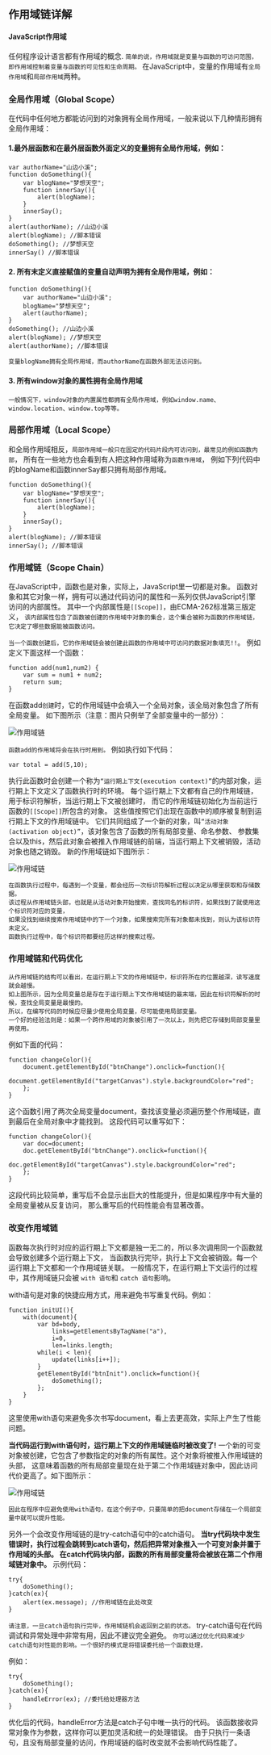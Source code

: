 ## 作用域链详解

#### JavaScript作用域

任何程序设计语言都有作用域的概念.
`简单的说，作用域就是变量与函数的可访问范围，即作用域控制着变量与函数的可见性和生命周期。`
在JavaScript中，变量的作用域有`全局作用域`和`局部作用域`两种。

### 全局作用域（Global Scope）

在代码中任何地方都能访问到的对象拥有全局作用域，一般来说以下几种情形拥有全局作用域：
#### 1.最外层函数和在最外层函数外面定义的变量拥有全局作用域，例如：

    var authorName="山边小溪";
    function doSomething(){
        var blogName="梦想天空";
        function innerSay(){
            alert(blogName);
        }
        innerSay();
    }
    alert(authorName); //山边小溪
    alert(blogName); //脚本错误
    doSomething(); //梦想天空
    innerSay() //脚本错误

#### 2. 所有末定义直接赋值的变量自动声明为拥有全局作用域，例如：
    function doSomething(){
        var authorName="山边小溪";
        blogName="梦想天空";
        alert(authorName);
    }
    doSomething(); //山边小溪
    alert(blogName); //梦想天空
    alert(authorName); //脚本错误
    
    变量blogName拥有全局作用域，而authorName在函数外部无法访问到。

#### 3. 所有window对象的属性拥有全局作用域

    一般情况下，window对象的内置属性都拥有全局作用域，例如window.name、window.location、window.top等等。

### 局部作用域（Local Scope）　　
和全局作用域相反，`局部作用域一般只在固定的代码片段内可访问到，最常见的例如函数内部`，
所有在一些地方也会看到有人把这种作用域称为`函数作用域`，
例如下列代码中的blogName和函数innerSay都只拥有局部作用域。

    function doSomething(){
        var blogName="梦想天空";
        function innerSay(){
            alert(blogName);
        }
        innerSay();
    }
    alert(blogName); //脚本错误
    innerSay(); //脚本错误


### 作用域链（Scope Chain）

在JavaScript中，函数也是对象，实际上，JavaScript里一切都是对象。
函数对象和其它对象一样，拥有可以通过代码访问的属性和一系列仅供JavaScript引擎访问的内部属性。
其中一个内部属性是`[[Scope]]`，由ECMA-262标准第三版定义，
`该内部属性包含了函数被创建的作用域中对象的集合，这个集合被称为函数的作用域链，它决定了哪些数据能被函数访问。`

`当一个函数创建后，它的作用域链会被创建此函数的作用域中可访问的数据对象填充!!`。
例如定义下面这样一个函数：

    function add(num1,num2) {
        var sum = num1 + num2;
        return sum;
    }
    
在函数add`创建`时，它的作用域链中会填入一个全局对象，该全局对象包含了所有全局变量。
如下图所示（注意：图片只例举了全部变量中的一部分）：

![作用域链](./images/scope-chain-1.png)


`函数add的作用域将会在执行时用到。`
例如执行如下代码：

    var total = add(5,10);
    
执行此函数时会创建一个称为`“运行期上下文(execution context)”`的内部对象，运行期上下文定义了函数执行时的环境。
每个运行期上下文都有自己的作用域链，用于标识符解析，当运行期上下文被创建时，
而它的作用域链初始化为当前运行函数的`[[Scope]]`所包含的对象。
这些值按照它们出现在函数中的顺序被复制到运行期上下文的作用域链中。
它们共同组成了一个新的对象，叫`“活动对象(activation object)”`，该对象包含了函数的所有局部变量、命名参数、
参数集合以及this，然后此对象会被推入作用域链的前端，当运行期上下文被销毁，活动对象也随之销毁。
新的作用域链如下图所示：

![作用域链](./images/scope-chain-2.png)

    在函数执行过程中，每遇到一个变量，都会经历一次标识符解析过程以决定从哪里获取和存储数据。
    该过程从作用域链头部，也就是从活动对象开始搜索，查找同名的标识符，如果找到了就使用这个标识符对应的变量，
    如果没找到继续搜索作用域链中的下一个对象，如果搜索完所有对象都未找到，则认为该标识符未定义。
    函数执行过程中，每个标识符都要经历这样的搜索过程。

### 作用域链和代码优化

    从作用域链的结构可以看出，在运行期上下文的作用域链中，标识符所在的位置越深，读写速度就会越慢。
    如上图所示，因为全局变量总是存在于运行期上下文作用域链的最末端，因此在标识符解析的时候，查找全局变量是最慢的。
    所以，在编写代码的时候应尽量少使用全局变量，尽可能使用局部变量。
    一个好的经验法则是：如果一个跨作用域的对象被引用了一次以上，则先把它存储到局部变量里再使用。

例如下面的代码：

    function changeColor(){
        document.getElementById("btnChange").onclick=function(){
            document.getElementById("targetCanvas").style.backgroundColor="red";
        };
    }
这个函数引用了两次全局变量document，查找该变量必须遍历整个作用域链，直到最后在全局对象中才能找到。
这段代码可以重写如下：

    function changeColor(){
        var doc=document;
        doc.getElementById("btnChange").onclick=function(){
            doc.getElementById("targetCanvas").style.backgroundColor="red";
        };
    }
这段代码比较简单，重写后不会显示出巨大的性能提升，但是如果程序中有大量的全局变量被从反复访问，
那么重写后的代码性能会有显著改善。

### 改变作用域链
函数每次执行时对应的运行期上下文都是独一无二的，所以多次调用同一个函数就会导致创建多个运行期上下文，
当函数执行完毕，执行上下文会被销毁。每一个运行期上下文都和一个作用域链关联。
一般情况下，在运行期上下文运行的过程中，其作用域链只会被 `with 语句`和 `catch 语句`影响。

with语句是对象的快捷应用方式，用来避免书写重复代码。例如：

    function initUI(){
        with(document){
            var bd=body,
                links=getElementsByTagName("a"),
                i=0,
                len=links.length;
            while(i < len){
                update(links[i++]);
            }
            getElementById("btnInit").onclick=function(){
                doSomething();
            };
        }
    }
这里使用with语句来避免多次书写document，看上去更高效，实际上产生了性能问题。

**当代码运行到with语句时，运行期上下文的作用域链临时被改变了!**
一个新的可变对象被创建，它包含了参数指定的对象的所有属性。这个对象将被推入作用域链的头部，
这意味着函数的所有局部变量现在处于第二个作用域链对象中，因此访问代价更高了。如下图所示：

![作用域链](./images/scope-chain-3.png)

`因此在程序中应避免使用with语句，在这个例子中，只要简单的把document存储在一个局部变量中就可以提升性能。`

另外一个会改变作用域链的是try-catch语句中的catch语句。
**当try代码块中发生错误时，执行过程会跳转到catch语句，然后把异常对象推入一个可变对象并置于作用域的头部。
在catch代码块内部，函数的所有局部变量将会被放在第二个作用域链对象中。**
示例代码：

    try{
        doSomething();
    }catch(ex){
        alert(ex.message); //作用域链在此处改变
    }

`请注意，一旦catch语句执行完毕，作用域链机会返回到之前的状态。`
try-catch语句在代码调试和异常处理中非常有用，因此不建议完全避免。
`你可以通过优化代码来减少catch语句对性能的影响。一个很好的模式是将错误委托给一个函数处理，`

例如：

    try{
        doSomething();
    }catch(ex){
        handleError(ex); //委托给处理器方法
    }
优化后的代码，handleError方法是catch子句中唯一执行的代码。
该函数接收异常对象作为参数，这样你可以更加灵活和统一的处理错误。
由于只执行一条语句，且没有局部变量的访问，作用域链的临时改变就不会影响代码性能了。
